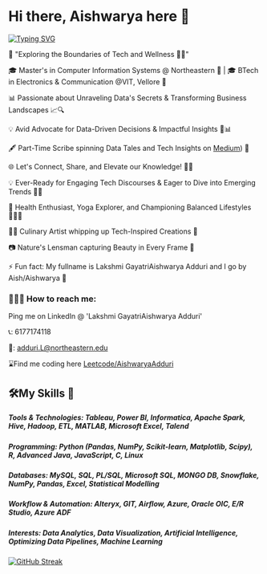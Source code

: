 # Hi there, Aishwarya here 👋

[![Typing SVG](https://readme-typing-svg.demolab.com/?lines=Data+Engineering;Data+Science;Data+Analysis+and+Vizualization;Software+Development)](https://git.io/typing-svg)



<!--
**adduriAishwarya/adduriAishwarya** is a ✨ _special_ ✨ repository because its `README.md` (this file) appears on your GitHub profile.

Here are some ideas to get you started:

- 🔭 I’m currently working on ...
- 🌱 I’m currently learning ...
- 👯 I’m looking to collaborate on ...
- 🤔 I’m looking for help with ...
- 💬 Ask me about ...
- 📫 How to reach me: ...
- 😄 Pronouns: ...
- ⚡ Fun fact: ...
-->
🌟 "Exploring the Boundaries of Tech and Wellness 🚀🌿"

🎓 Master's in Computer Information Systems @ Northeastern 🐾 | 🎓 BTech in Electronics & Communication @VIT, Vellore 📡

📊 Passionate about Unraveling Data's Secrets & Transforming Business Landscapes 📈🔍

💡 Avid Advocate for Data-Driven Decisions & Impactful Insights 💼📊

🖋️ Part-Time Scribe spinning Data Tales and Tech Insights on [Medium](https://medium.com/@aishwarya.adduri)) 📝 

🌐 Let's Connect, Share, and Elevate our Knowledge! 🚀🌟

💡 Ever-Ready for Engaging Tech Discourses & Eager to Dive into Emerging Trends 📲💬 

🌱 Health Enthusiast, Yoga Explorer, and Championing Balanced Lifestyles 🧘‍♀️🍏

👩‍🍳 Culinary Artist whipping up Tech-Inspired Creations 🍲 

📷 Nature's Lensman capturing Beauty in Every Frame 📸

⚡ Fun fact: My fullname is Lakshmi GayatriAishwarya Adduri and I go by Aish/Aishwarya 🙂


### 🙋🏽‍♀️ How to reach me: 
Ping me on LinkedIn @ 'Lakshmi GayatriAishwarya Adduri'

📞: 6177174118

📧: adduri.L@northeastern.edu

⌛Find me coding here  [Leetcode/AishwaryaAdduri](https://leetcode.com/aishwarya_adduri/)

## 🛠️My Skills 🔧

##### Tools & Technologies: Tableau, Power BI, Informatica, Apache Spark, Hive, Hadoop, ETL, MATLAB, Microsoft Excel, Talend	

##### Programming: Python (Pandas, NumPy, Scikit-learn, Matplotlib, Scipy), R, Advanced Java, JavaScript, C, Linux

##### Databases: MySQL, SQL, PL/SQL, Microsoft SQL, MONGO DB, Snowflake, NumPy, Pandas, Excel, Statistical Modelling	

##### Workflow & Automation:   Alteryx, GIT, Airflow, Azure, Oracle OIC, E/R Studio, Azure ADF

##### Interests:  Data Analytics, Data Visualization, Artificial Intelligence, Optimizing Data Pipelines, Machine Learning



[![GitHub Streak](https://streak-stats.demolab.com/?user=adduriAishwarya)](https://git.io/streak-stats)


